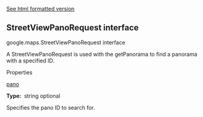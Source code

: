 [See html formatted version](https://huasofoundries.github.io/google-maps-documentation/StreetViewPanoRequest.html)


StreetViewPanoRequest interface
-------------------------------

google.maps.StreetViewPanoRequest interface

A StreetViewPanoRequest is used with the getPanorama to find a panorama with a specified ID.

Properties

[pano](#StreetViewPanoRequest.pano)

**Type:**  string optional

Specifies the pano ID to search for.